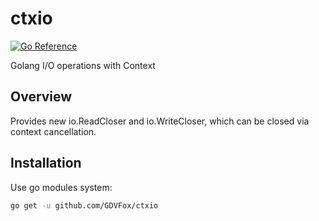 # ctxio

[![Go Reference](https://pkg.go.dev/badge/github.com/GDVFox/ctxio.svg)](https://pkg.go.dev/github.com/GDVFox/ctxio)

Golang I/O operations with Context

## Overview

Provides new io.ReadCloser and io.WriteCloser, which can be closed via context cancellation.

## Installation

Use go modules system:

```bash
go get -u github.com/GDVFox/ctxio
```
